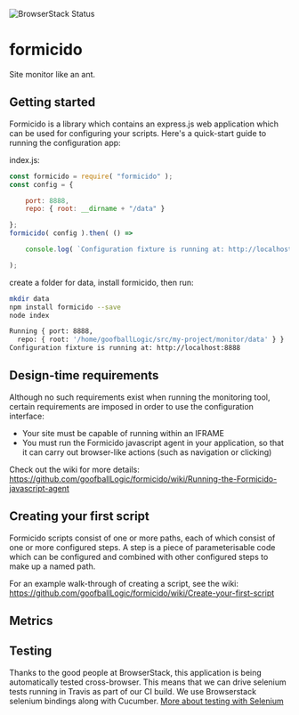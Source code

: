![BrowserStack Status](https://www.browserstack.com/automate/badge.svg?badge_key=NTRtOFlhYTlGbHpSMFA0b21iREIxZTZwQWRHK1AyWlQxWHAzQzJRVXhvND0tLXBQZC9XZ3ltcC9pVjVpT2lxTUg1Znc9PQ==--8cc11b84cc9a7dd51e6dcccafdfb465f13bbd75b)

# formicido
Site monitor like an ant.

## Getting started
Formicido is a library which contains an express.js web application which can be used for configuring your scripts. Here's a quick-start guide to running the configuration app:

index.js:
```javascript
const formicido = require( "formicido" );
const config = {

    port: 8888,
    repo: { root: __dirname + "/data" }

};
formicido( config ).then( () =>

    console.log( `Configuration fixture is running at: http://localhost:${config.port}` )

);
```
create a folder for data, install formicido, then run:
```bash
mkdir data
npm install formicido --save
node index

Running { port: 8888,
  repo: { root: '/home/goofballLogic/src/my-project/monitor/data' } }
Configuration fixture is running at: http://localhost:8888

```

## Design-time requirements

Although no such requirements exist when running the monitoring tool, certain requirements are imposed in order to use the configuration interface:

* Your site must be capable of running within an IFRAME
* You must run the Formicido javascript agent in your application, so that it can carry out browser-like actions (such as navigation or clicking)

Check out the wiki for more details: https://github.com/goofballLogic/formicido/wiki/Running-the-Formicido-javascript-agent

## Creating your first script

Formicido scripts consist of one or more paths, each of which consist of one or more configured steps. A step is a piece of parameterisable code which can be configured and combined with other configured steps to make up a named path.

For an example walk-through of creating a script, see the wiki: https://github.com/goofballLogic/formicido/wiki/Create-your-first-script


## Metrics



## Testing
Thanks to the good people at BrowserStack, this application is being automatically tested cross-browser. This means that we can drive selenium tests running in Travis as part of our CI build. We use Browserstack selenium bindings along with Cucumber.
[More about testing with Selenium](https://github.com/goofballLogic/formicido/wiki/Testing)
